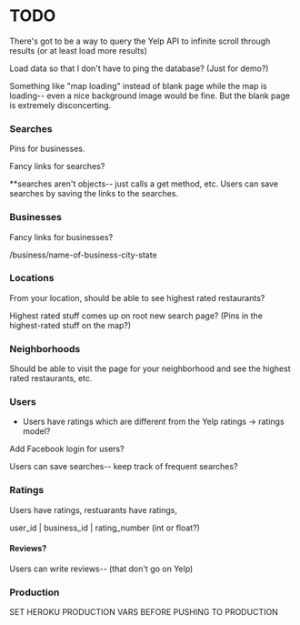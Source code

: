 # TODO

There's got to be a way to query the Yelp API to infinite scroll through results (or at least load more results)

Load data so that I don't have to ping the database? (Just for demo?)

Something like "map loading" instead of blank page while the map is loading-- even a nice background image would be fine. But the blank page is extremely disconcerting.

### Searches

Pins for businesses.

Fancy links for searches?

**searches aren't objects-- just calls a get method, etc. Users can save searches by saving the links to the searches.

### Businesses

Fancy links for businesses?

/business/name-of-business-city-state

### Locations

From your location, should be able to see highest rated restaurants? 

Highest rated stuff comes up on root new search page? (Pins in the highest-rated stuff on the map?)

### Neighborhoods

Should be able to visit the page for your neighborhood and see the highest rated restaurants, etc.

### Users

<!-- Add users. -->

* Users have ratings which are different from the Yelp ratings -> ratings model?

Add Facebook login for users?

Users can save searches-- keep track of frequent searches?


### Ratings

Users have ratings, restuarants have ratings, 

user_id | business_id | rating_number (int or float?)

#### Reviews?

Users can write reviews-- (that don't go on Yelp)

### Production

SET HEROKU PRODUCTION VARS BEFORE PUSHING TO PRODUCTION



